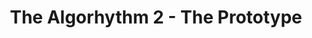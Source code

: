 ---
layout: playlist
title: The Algorhythm 2 - The Prototype
songs: [
    internet-vibes,
    simple-phonk,
    bass-and-piano,
    damp,
    humble,
    cymaprodz,
    the-upset,
    sorry-phonk,    
]
---